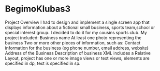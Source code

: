 # BegimoKlubas3
Project Overview
I had to design and implement a single screen app that displays information about a fictional small business, sports team,school or special interest group.
I decided to do it for my cousins sports club. 
My project included:
Business name
At least one photo representing the business
Two or more other pieces of information, such as:
Contact information for the business (eg phone number, email address, website)
Address of the Business
Description of business
XML  includes a Relative Layout, project has one or more image views or text views, elements are specified in dp, text is specified in sp.
